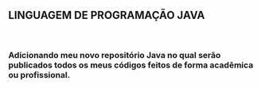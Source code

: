 <h2>LINGUAGEM DE PROGRAMAÇÃO JAVA</h2>
<br>
<h3>Adicionando meu novo repositório Java no qual serão publicados todos os meus códigos feitos de forma acadêmica ou profissional.</h3>
